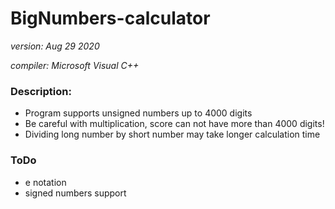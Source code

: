 # BigNumbers-calculator
  *version: Aug  29 2020*
 
 *compiler: Microsoft Visual C++*

### Description:
- Program supports unsigned numbers up to 4000 digits
- Be careful with multiplication, score can not have more than 4000 digits!
- Dividing long number by short number may take longer calculation time
### ToDo
- e notation
- signed numbers support
